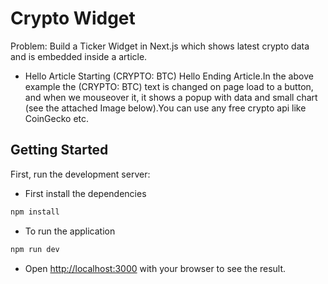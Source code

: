 # Crypto Widget

Problem:  Build a Ticker Widget in Next.js which shows latest crypto data and is embedded inside a article.

- Hello Article Starting (CRYPTO: BTC) Hello Ending Article.In the above example the (CRYPTO: BTC) text is changed on page load to a button, and when we mouseover it, it shows a popup with data and small chart (see the attached Image below).You can use any free crypto api like CoinGecko etc.


## Getting Started

First, run the development server:

- First install the dependencies

```bash
npm install
```
- To run the application 

```bash
npm run dev
```

- Open [http://localhost:3000](http://localhost:3000) with your browser to see the result.
